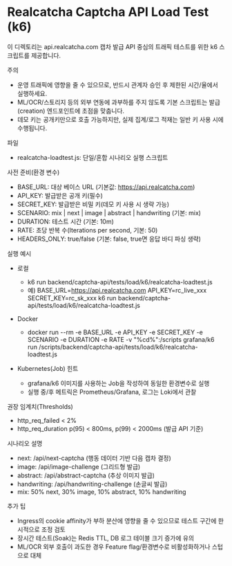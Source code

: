 # Realcatcha Captcha API Load Test (k6)

이 디렉토리는 api.realcatcha.com 캡차 발급 API 중심의 트래픽 테스트를 위한 k6 스크립트를 제공합니다.

주의
- 운영 트래픽에 영향을 줄 수 있으므로, 반드시 관계자 승인 후 제한된 시간/율에서 실행하세요.
- ML/OCR/스토리지 등의 외부 연동에 과부하를 주지 않도록 기본 스크립트는 발급(creation) 엔드포인트에 초점을 맞춥니다.
- 데모 키는 공개키만으로 호출 가능하지만, 실제 집계/로그 적재는 일반 키 사용 시에 수행됩니다.

파일
- realcatcha-loadtest.js: 단일/혼합 시나리오 실행 스크립트

사전 준비(환경 변수)
- BASE_URL: 대상 베이스 URL (기본값: https://api.realcatcha.com)
- API_KEY: 발급받은 공개 키(필수)
- SECRET_KEY: 발급받은 비밀 키(데모 키 사용 시 생략 가능)
- SCENARIO: mix | next | image | abstract | handwriting (기본: mix)
- DURATION: 테스트 시간 (기본: 10m)
- RATE: 초당 반복 수(Iterations per second, 기본: 50)
- HEADERS_ONLY: true/false (기본: false, true면 응답 바디 파싱 생략)

실행 예시
- 로컬
  - k6 run backend/captcha-api/tests/load/k6/realcatcha-loadtest.js
  - 예) BASE_URL=https://api.realcatcha.com API_KEY=rc_live_xxx SECRET_KEY=rc_sk_xxx k6 run backend/captcha-api/tests/load/k6/realcatcha-loadtest.js

- Docker
  - docker run --rm -e BASE_URL -e API_KEY -e SECRET_KEY -e SCENARIO -e DURATION -e RATE -v "%cd%":/scripts grafana/k6 run /scripts/backend/captcha-api/tests/load/k6/realcatcha-loadtest.js

- Kubernetes(Job) 힌트
  - grafana/k6 이미지를 사용하는 Job을 작성하여 동일한 환경변수로 실행
  - 실행 중/후 메트릭은 Prometheus/Grafana, 로그는 Loki에서 관찰

권장 임계치(Thresholds)
- http_req_failed < 2%
- http_req_duration p(95) < 800ms, p(99) < 2000ms (발급 API 기준)

시나리오 설명
- next: /api/next-captcha (행동 데이터 기반 다음 캡차 결정)
- image: /api/image-challenge (그리드형 발급)
- abstract: /api/abstract-captcha (추상 이미지 발급)
- handwriting: /api/handwriting-challenge (손글씨 발급)
- mix: 50% next, 30% image, 10% abstract, 10% handwriting

추가 팁
- Ingress의 cookie affinity가 부하 분산에 영향을 줄 수 있으므로 테스트 구간에 한시적으로 조정 검토
- 장시간 테스트(Soak)는 Redis TTL, DB 로그 테이블 크기 증가에 유의
- ML/OCR 외부 호출이 과도한 경우 Feature flag/환경변수로 비활성화하거나 스텁으로 대체
